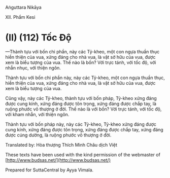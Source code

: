 Aṅguttara Nikāya

XII. Phẩm Kesi

# (II) (112) Tốc Ðộ

—Thành tựu với bốn chi phần, này các Tỷ-kheo, một con ngựa thuần thục hiền thiện của vua, xứng đáng cho nhà vua, là vật sở hữu của vua, được xem là biểu tượng của vua. Thế nào là bốn? Với trực tánh, với tốc độ, với nhẫn nhục, với thiện ngôn.

Thành tựu với bốn chi phần này, này các Tỷ-kheo, một con ngựa thuần thục, hiền thiện của vua, xứng đáng cho nhà vua, là vật sở hữu của vua, được xem là biểu tượng của vua.

Cũng vậy, này các Tỷ-kheo, thành tựu với bốn pháp, Tỷ-kheo xứng đáng được cung kính, xứng đáng được tôn trọng, xứng đáng được chắp tay, là ruộng phước vô thượng ở đời. Thế nào là với bốn? Với trực tánh, với tốc độ, với kham nhẫn, với thiện ngôn.

Thành tựu với bốn pháp này, này các Tỷ-kheo, Tỷ-kheo xứng đáng được cung kính, xứng đáng được tôn trọng, xứng đáng được chắp tay, xứng đáng được cúng dường, là ruộng phước vô thượng ở đời.

Translated by: Hòa thượng Thích Minh Châu dịch Việt

These texts have been used with the kind permission of the webmaster of [http://www.budsas.net/](http://www.budsas.net/)

Prepared for SuttaCentral by Ayya Vimala.